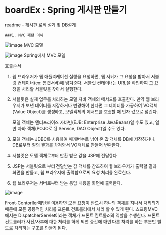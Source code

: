 # boardEx : Spring  게시판 만들기

  readme
    - 게시판 로직 설계 및  DB설계
    
    ###1. MVC 패턴 이해


![image](https://user-images.githubusercontent.com/103628866/228254972-37a90e23-e2ce-4035-8ab0-5f7812006a12.png)
MVC 모델

![image](https://user-images.githubusercontent.com/103628866/228255182-620c23c2-81f7-4998-b615-8fc9840aed29.png)
Spring에서 MVC 모델

호출순서
  1. 웹 브라우저가 웹 애플리케이션 실행을 요청하면, 웹 서버가 그 요청을 받아서 서블릿 컨테이너(ex: 톰캣서버)에 넘겨준다. 
     서블릿 컨테이너는 URL을 확인하여 그 요청을 처리할 서블릿을 찾아서 실행한다.
  2. 서블릿은 실제 업무를 처리하는 모델 자바 객체의 메서드를 호출한다.
     만약 웹 브라우저가 보낸 데이터를 저장하거나 변경해야 한다면 그 데이터를 가공하여 VO객체(Value Object)를 생성하고, 모델객체의 메서드를 호출할 때 인자 값으로 넘긴다.
    
     모델 객체는 엔터프라이즈 자바빈(EJB: Enterprise JavaBeans)일 수도 있고, 일반 자바 객체(POJO로 된 Service, DAO Object)일 수도 있다.
  3. 모델 객체는 JDBC를 사용하여 매개변수로 넘어 온 값 객체를 DB에 저장하거나, DB로부터 질의 결과를 가져와서 VO객체로 만들어 변환한다.
  4. 서블릿은 모델 객체로부터 반환 받은 값을 JSP에 전달한다
  5. JSP는 서블릿으로 부터 전달받는 값 객체를 참조하여 웹 브라우저가 출력할 결과 화면을 만들고, 웹 브라우저에 출력함으로써 요청 처리를 완료한다.
  6. 웹 브라우저는 서버로부터 받는 응답 내용을 화면에 출력한다.

![image](https://user-images.githubusercontent.com/103628866/228257609-20025c5e-257f-4644-86e6-bc57409e922d.png)

  Front-Contorller패턴을 이용하면 모든 요청이 반드시 하나의 객체를 지나서 처리되기 때문에 모든 공통적인 처리를 프론트 건트롤러에서 처리 할 수 있게 된다.
  스프링MVC에서는 DispatcherServlet이라는 객체가 프론트 컨트롤러의 역할을 수행한다.
  프론트 컨트롤러가 사전/사후에 대한 처리를 하게 되면 중간에 매번 다른 처리를 하는 부분만 별도로 처리하는 구조를 만들게 된다.
  
  
